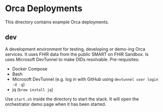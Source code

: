 # Orca Deployments
This directory contains example Orca deployments.

## dev
A development environment for testing, developing or demo-ing Orca services. It uses FHIR data from the public SMART on FHIR Sandbox.
Is uses Microsoft DevTunnel to make DIDs resolvable.
Pre-requisites:
- Docker Compose
- Bash
- Microsoft DevTunnel (e.g. log in with GitHub using `devtunnel user login -d -g`)
- jq (`brew install jq`)

Use `start.sh` inside the directory to start the stack. It will open the orchestrator demo page when it has been started.